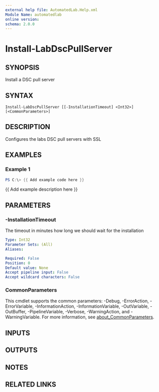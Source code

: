 ```yaml
---
external help file: AutomatedLab.Help.xml
Module Name: automatedlab
online version:
schema: 2.0.0
---
```


# Install-LabDscPullServer

## SYNOPSIS
Install a DSC pull server

## SYNTAX

```
Install-LabDscPullServer [[-InstallationTimeout] <Int32>] [<CommonParameters>]
```

## DESCRIPTION
Configures the labs DSC pull servers with SSL

## EXAMPLES

### Example 1
```powershell
PS C:\> {{ Add example code here }}
```

{{ Add example description here }}

## PARAMETERS

### -InstallationTimeout
The timeout in minutes how long we should wait for the installation

```yaml
Type: Int32
Parameter Sets: (All)
Aliases:

Required: False
Position: 0
Default value: None
Accept pipeline input: False
Accept wildcard characters: False
```

### CommonParameters
This cmdlet supports the common parameters: -Debug, -ErrorAction, -ErrorVariable, -InformationAction, -InformationVariable, -OutVariable, -OutBuffer, -PipelineVariable, -Verbose, -WarningAction, and -WarningVariable. For more information, see [about_CommonParameters](http://go.microsoft.com/fwlink/?LinkID=113216).

## INPUTS

## OUTPUTS

## NOTES

## RELATED LINKS
